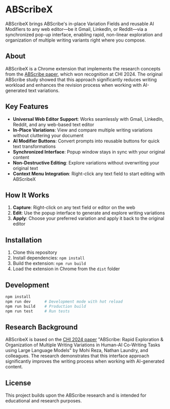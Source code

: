 # ABScribeX

ABScribeX brings ABScribe's in-place Variation Fields and reusable AI Modifiers to any web editor—be it Gmail, LinkedIn, or Reddit—via a synchronized pop-up interface, enabling rapid, non-linear exploration and organization of multiple writing variants right where you compose.

## About

ABScribeX is a Chrome extension that implements the research concepts from the [ABScribe paper](https://doi.org/10.48550/arXiv.2310.00117), which won recognition at CHI 2024. The original ABScribe study showed that this approach significantly reduces writing workload and enhances the revision process when working with AI-generated text variations.

## Key Features

- **Universal Web Editor Support**: Works seamlessly with Gmail, LinkedIn, Reddit, and any web-based text editor
- **In-Place Variations**: View and compare multiple writing variations without cluttering your document
- **AI Modifier Buttons**: Convert prompts into reusable buttons for quick text transformations
- **Synchronized Interface**: Popup window stays in sync with your original content
- **Non-Destructive Editing**: Explore variations without overwriting your original text
- **Context Menu Integration**: Right-click any text field to start editing with ABScribeX

## How It Works

1. **Capture**: Right-click on any text field or editor on the web
2. **Edit**: Use the popup interface to generate and explore writing variations
3. **Apply**: Choose your preferred variation and apply it back to the original editor

## Installation

1. Clone this repository
2. Install dependencies: `npm install`
3. Build the extension: `npm run build`
4. Load the extension in Chrome from the `dist` folder

## Development

```bash
npm install
npm run dev      # Development mode with hot reload
npm run build    # Production build
npm run test     # Run tests
```

## Research Background

ABScribeX is based on the [CHI 2024 paper](https://doi.org/10.1145/3613904.3641899) "ABScribe: Rapid Exploration & Organization of Multiple Writing Variations in Human-AI Co-Writing Tasks using Large Language Models" by Mohi Reza, Nathan Laundry, and colleagues. The research demonstrates that this interface approach significantly improves the writing process when working with AI-generated content.

## License

This project builds upon the ABScribe research and is intended for educational and research purposes.
